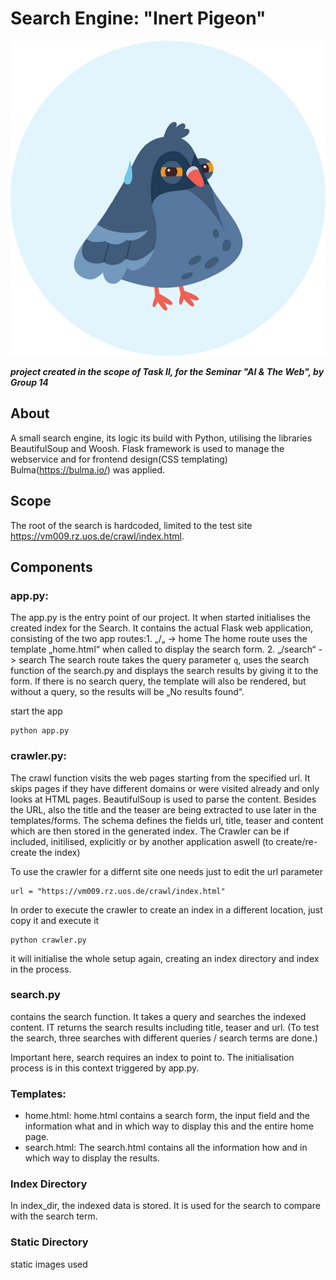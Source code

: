 # Search Engine: "Inert Pigeon"

![inert pigeon flies low ...](static/img/pgn_logo.png)

***project created in the scope of Task II, for the Seminar "AI & The Web", by Group 14*** 


## About
A small search engine, its logic its build with Python, utilising the libraries BeautifulSoup and Woosh. 
Flask framework is used to manage the webservice and for frontend design(CSS templating) Bulma(https://bulma.io/) was applied.

## Scope
The root of the search is hardcoded, limited to the test site https://vm009.rz.uos.de/crawl/index.html.


## Components

### app.py:

The app.py is the entry point of our project.
It when started initialises the created index for the Search.
It contains the actual Flask web application, consisting of the two app routes:1. „/„ -> home
The home route uses the template „home.html“ when called to display the search form.
2. „/search“ -> search
The search route takes the query parameter `q`, uses the search function of the search.py and displays the search results by giving it to the form.
If there is no search query, the template will also be rendered, but without a query, so the results will be „No results found“.

start the app
```
python app.py
```

### crawler.py:

The crawl function visits the web pages starting from the specified url.
It skips pages if they have different domains or were visited already and only looks at HTML pages.
BeautifulSoup is used to parse the content.
Besides the URL, also the title and the teaser are being extracted to use later in the templates/forms.
The schema defines the fields url, title, teaser and content which are then stored in the generated index.
The Crawler can be if included, initilised, explicitly or by another application aswell (to create/re-create the index)  

To use the crawler for a differnt site one needs just to edit the url parameter
```
url = "https://vm009.rz.uos.de/crawl/index.html"
```
In order to execute the crawler to create an index in a different location, just copy it and execute it
```
python crawler.py
```
it will initialise the whole setup again, creating an index directory and index in the process.

### search.py
contains the search function.
It takes a query and searches the indexed content. 
IT returns the search results including title, teaser and url.
(To test the search, three searches with different queries / search terms are done.)

Important here, search requires an index to point to. The initialisation process is in this context triggered by app.py.


### Templates:
 - home.html:
home.html contains a search form, the input field and the information what and in which way to display this and the entire home page.
 - search.html:
The search.html contains all the information how and in which way to display the results.

### Index Directory
In index_dir, the indexed data is stored. It is used for the search to compare with the search term.

### Static Directory
static images used 
